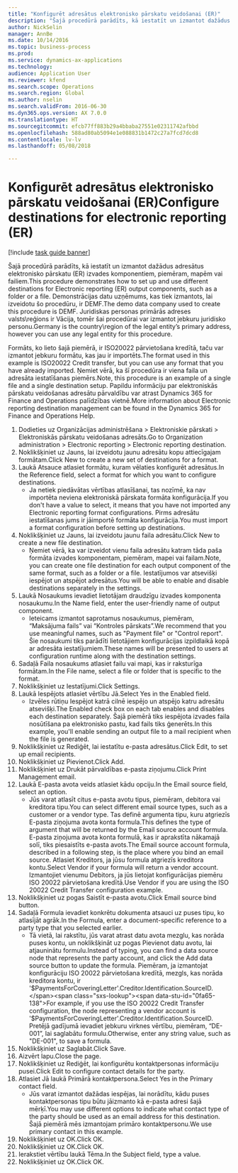 ```yaml
--- 
title: "Konfigurēt adresātus elektronisko pārskatu veidošanai (ER)"
description: "Šajā procedūrā parādīts, kā iestatīt un izmantot dažādus adresātus elektronisko pārskatu (ER) izvades komponentiem, piemēram, mapēm vai failiem."
author: NickSelin
manager: AnnBe
ms.date: 10/14/2016
ms.topic: business-process
ms.prod: 
ms.service: dynamics-ax-applications
ms.technology: 
audience: Application User
ms.reviewer: kfend
ms.search.scope: Operations
ms.search.region: Global
ms.author: nselin
ms.search.validFrom: 2016-06-30
ms.dyn365.ops.version: AX 7.0.0
ms.translationtype: HT
ms.sourcegitcommit: efcb77ff883b29a4bbaba27551e02311742afbbd
ms.openlocfilehash: 588ad80ab5094e1e088831b1472c27a7fcd7dcd8
ms.contentlocale: lv-lv
ms.lasthandoff: 05/08/2018

---
```

# <a name="configure-destinations-for-electronic-reporting-er"></a><span data-ttu-id="0fa65-103">Konfigurēt adresātus elektronisko pārskatu veidošanai (ER)</span><span class="sxs-lookup"><span data-stu-id="0fa65-103">Configure destinations for electronic reporting (ER)</span></span>

[!include [task guide banner](../../includes/task-guide-banner.md)]

<span data-ttu-id="0fa65-104">Šajā procedūrā parādīts, kā iestatīt un izmantot dažādus adresātus elektronisko pārskatu (ER) izvades komponentiem, piemēram, mapēm vai failiem.</span><span class="sxs-lookup"><span data-stu-id="0fa65-104">This procedure demonstrates how to set up and use different destinations for Electronic reporting (ER) output components, such as a folder or a file.</span></span> <span data-ttu-id="0fa65-105">Demonstrācijas datu uzņēmums, kas tiek izmantots, lai izveidotu šo procedūru, ir DEMF.</span><span class="sxs-lookup"><span data-stu-id="0fa65-105">The demo data company used to create this procedure is DEMF.</span></span> <span data-ttu-id="0fa65-106">Juridiskas personas primārās adreses valsts\reģions ir Vācija, tomēr šai procedūrai var izmantot jebkuru juridisko personu.</span><span class="sxs-lookup"><span data-stu-id="0fa65-106">Germany is the country\region of the legal entity’s primary address, however you can use any legal entity for this procedure.</span></span> 

<span data-ttu-id="0fa65-107">Formāts, ko lieto šajā piemērā, ir ISO20022 pārvietošana kredītā, taču var izmantot jebkuru formātu, kas jau ir importēts.</span><span class="sxs-lookup"><span data-stu-id="0fa65-107">The format used in this example is ISO20022 Credit transfer, but you can use any format that you have already imported.</span></span> <span data-ttu-id="0fa65-108">Ņemiet vērā, ka šī procedūra ir viena faila un adresāta iestatīšanas piemērs.</span><span class="sxs-lookup"><span data-stu-id="0fa65-108">Note, this procedure is an example of a single file and a single destination setup.</span></span> <span data-ttu-id="0fa65-109">Papildu informāciju par elektroniskās pārskatu veidošanas adresātu pārvaldību var atrast Dynamics 365 for Finance and Operations palīdzības vietnē.</span><span class="sxs-lookup"><span data-stu-id="0fa65-109">More information about Electronic reporting destination management can be found in the Dynamics 365 for Finance and Operations Help.</span></span>

1. <span data-ttu-id="0fa65-110">Dodieties uz Organizācijas administrēšana > Elektroniskie pārskati > Elektroniskās pārskatu veidošanas adresāts.</span><span class="sxs-lookup"><span data-stu-id="0fa65-110">Go to Organization administration > Electronic reporting > Electronic reporting destination.</span></span>
2. <span data-ttu-id="0fa65-111">Noklikšķiniet uz Jauns, lai izveidotu jaunu adresātu kopu attiecīgajam formātam.</span><span class="sxs-lookup"><span data-stu-id="0fa65-111">Click New to create a new set of destinations for a format.</span></span>
3. <span data-ttu-id="0fa65-112">Laukā Atsauce atlasiet formātu, kuram vēlaties konfigurēt adresātus.</span><span class="sxs-lookup"><span data-stu-id="0fa65-112">In the Reference field, select a format for which you want to configure destinations.</span></span>
    * <span data-ttu-id="0fa65-113">Ja netiek piedāvātas vērtības atlasīšanai, tas nozīmē, ka nav importēta neviena elektroniskā pārskata formāta konfigurācija.</span><span class="sxs-lookup"><span data-stu-id="0fa65-113">If you don't have a value to select, it means that you have not imported any Electronic reporting format configurations.</span></span> <span data-ttu-id="0fa65-114">Pirms adresātu iestatīšanas jums ir jāimportē formāta konfigurācija.</span><span class="sxs-lookup"><span data-stu-id="0fa65-114">You must import a format configuration before setting up destinations.</span></span>  
4. <span data-ttu-id="0fa65-115">Noklikšķiniet uz Jauns, lai izveidotu jaunu faila adresātu.</span><span class="sxs-lookup"><span data-stu-id="0fa65-115">Click New to create a new file destination.</span></span>
    * <span data-ttu-id="0fa65-116">Ņemiet vērā, ka var izveidot vienu faila adresātu katram tāda paša formāta izvades komponentam, piemēram, mapei vai failam.</span><span class="sxs-lookup"><span data-stu-id="0fa65-116">Note, you can create one file destination for each output component of the same format, such as a folder or a file.</span></span> <span data-ttu-id="0fa65-117">Iestatījumos var atsevišķi iespējot un atspējot adresātus.</span><span class="sxs-lookup"><span data-stu-id="0fa65-117">You will be able to enable and disable destinations separately in the settings.</span></span>  
5. <span data-ttu-id="0fa65-118">Laukā Nosaukums ievadiet lietotājam draudzīgu izvades komponenta nosaukumu.</span><span class="sxs-lookup"><span data-stu-id="0fa65-118">In the Name field, enter the user-friendly name of output component.</span></span>
    * <span data-ttu-id="0fa65-119">Ieteicams izmantot saprotamus nosaukumus, piemēram, “Maksājuma fails” vai “Kontroles pārskats”.</span><span class="sxs-lookup"><span data-stu-id="0fa65-119">We recommend that you use meaningful names, such as "Payment file" or "Control report".</span></span> <span data-ttu-id="0fa65-120">Šie nosaukumi tiks parādīti lietotājiem konfigurācijas izpildlaikā kopā ar adresāta iestatījumiem.</span><span class="sxs-lookup"><span data-stu-id="0fa65-120">These names will be presented to users at configuration runtime along with the destination settings.</span></span>  
6. <span data-ttu-id="0fa65-121">Sadaļā Faila nosaukums atlasiet failu vai mapi, kas ir raksturīga formātam.</span><span class="sxs-lookup"><span data-stu-id="0fa65-121">In the File name, select a file or folder that is specific to the format.</span></span>
7. <span data-ttu-id="0fa65-122">Noklikšķiniet uz Iestatījumi.</span><span class="sxs-lookup"><span data-stu-id="0fa65-122">Click Settings.</span></span>
8. <span data-ttu-id="0fa65-123">Laukā Iespējots atlasiet vērtību Jā.</span><span class="sxs-lookup"><span data-stu-id="0fa65-123">Select Yes in the Enabled field.</span></span>
    * <span data-ttu-id="0fa65-124">Izvēles rūtiņu Iespējot katrā cilnē iespējo un atspējo katru adresātu atsevišķi.</span><span class="sxs-lookup"><span data-stu-id="0fa65-124">The Enabled check box on each tab enables and disables each destination separately.</span></span> <span data-ttu-id="0fa65-125">Šajā piemērā tiks iespējota izvades faila nosūtīšana pa elektronisko pastu, kad fails tiks ģenerēts.</span><span class="sxs-lookup"><span data-stu-id="0fa65-125">In this example, you'll enable sending an output file to a mail recipient when the file is generated.</span></span>  
9. <span data-ttu-id="0fa65-126">Noklikšķiniet uz Rediģēt, lai iestatītu e-pasta adresātus.</span><span class="sxs-lookup"><span data-stu-id="0fa65-126">Click Edit, to set up email recipients.</span></span>
10. <span data-ttu-id="0fa65-127">Noklikšķiniet uz Pievienot.</span><span class="sxs-lookup"><span data-stu-id="0fa65-127">Click Add.</span></span>
11. <span data-ttu-id="0fa65-128">Noklikšķiniet uz Drukāt pārvaldības e-pasta ziņojumu.</span><span class="sxs-lookup"><span data-stu-id="0fa65-128">Click Print Management email.</span></span>
12. <span data-ttu-id="0fa65-129">Laukā E-pasta avota veids atlasiet kādu opciju.</span><span class="sxs-lookup"><span data-stu-id="0fa65-129">In the Email source  field, select an option.</span></span>
    * <span data-ttu-id="0fa65-130">Jūs varat atlasīt citus e-pasta avotu tipus, piemēram, debitora vai kreditora tipu.</span><span class="sxs-lookup"><span data-stu-id="0fa65-130">You can select different email source types, such as a customer or a vendor type.</span></span> <span data-ttu-id="0fa65-131">Tas definē argumenta tipu, kuru atgriezīs E-pasta ziņojuma avota konta formula.</span><span class="sxs-lookup"><span data-stu-id="0fa65-131">This defines the type of argument that will be returned by the Email source account formula.</span></span> <span data-ttu-id="0fa65-132">E-pasta ziņojuma avota konta formulā, kas ir aprakstīta nākamajā solī, tiks piesaistīts e-pasta avots.</span><span class="sxs-lookup"><span data-stu-id="0fa65-132">The Email source account formula, described in a following step, is the place where you bind an email source.</span></span> <span data-ttu-id="0fa65-133">Atlasiet Kreditors, ja jūsu formula atgriezīs kreditora kontu.</span><span class="sxs-lookup"><span data-stu-id="0fa65-133">Select Vendor if your formula will return a vendor account.</span></span> <span data-ttu-id="0fa65-134">Izmantojiet vienumu Debitors, ja jūs lietojat konfigurācijas piemēru ISO 20022 pārvietošana kredītā.</span><span class="sxs-lookup"><span data-stu-id="0fa65-134">Use Vendor if you are using the ISO 20022 Credit Transfer configuration example.</span></span>  
13. <span data-ttu-id="0fa65-135">Noklikšķiniet uz pogas Saistīt e-pasta avotu.</span><span class="sxs-lookup"><span data-stu-id="0fa65-135">Click Email source bind button.</span></span>
14. <span data-ttu-id="0fa65-136">Sadaļā Formula ievadiet konkrētu dokumenta atsauci uz puses tipu, ko atlasījāt agrāk.</span><span class="sxs-lookup"><span data-stu-id="0fa65-136">In the Formula, enter a document-specific reference to a party type that you selected earlier.</span></span>
    * <span data-ttu-id="0fa65-137">Tā vietā, lai rakstītu, jūs varat atrast datu avota mezglu, kas norāda puses kontu, un noklikšķināt uz pogas Pievienot datu avotu, lai atjauninātu formulu.</span><span class="sxs-lookup"><span data-stu-id="0fa65-137">Instead of typing, you can find a data source node that represents the party account, and click the Add data source button to update the formula.</span></span> <span data-ttu-id="0fa65-138">Piemēram, ja izmantojat konfigurāciju ISO 20022 pārvietošana kredītā, mezgls, kas norāda kreditora kontu, ir '$PaymentsForCoveringLetter'.Creditor.Identification.SourceID.</span><span class="sxs-lookup"><span data-stu-id="0fa65-138">For example, if you use the ISO 20022 Credit Transfer configuration, the node representing a vendor account is '$PaymentsForCoveringLetter'.Creditor.Identification.SourceID.</span></span> <span data-ttu-id="0fa65-139">Pretējā gadījumā ievadiet jebkuru virknes vērtību, piemēram, “DE-001”, lai saglabātu formulu.</span><span class="sxs-lookup"><span data-stu-id="0fa65-139">Otherwise, enter any string value, such as "DE-001", to save a formula.</span></span>  
15. <span data-ttu-id="0fa65-140">Noklikšķiniet uz Saglabāt.</span><span class="sxs-lookup"><span data-stu-id="0fa65-140">Click Save.</span></span>
16. <span data-ttu-id="0fa65-141">Aizvērt lapu.</span><span class="sxs-lookup"><span data-stu-id="0fa65-141">Close the page.</span></span>
17. <span data-ttu-id="0fa65-142">Noklikšķiniet uz Rediģēt, lai konfigurētu kontaktpersonas informāciju pusei.</span><span class="sxs-lookup"><span data-stu-id="0fa65-142">Click Edit to configure contact details for the party.</span></span>
18. <span data-ttu-id="0fa65-143">Atlasiet Jā laukā Primārā kontaktpersona.</span><span class="sxs-lookup"><span data-stu-id="0fa65-143">Select Yes in the Primary contact field.</span></span>
    * <span data-ttu-id="0fa65-144">Jūs varat izmantot dažādas iespējas, lai norādītu, kādu puses kontaktpersonas tipu būtu jāizmanto kā e-pasta adresi šajā mērķī.</span><span class="sxs-lookup"><span data-stu-id="0fa65-144">You may use different options to indicate what contact type of the party should be used as an email address for this destination.</span></span> <span data-ttu-id="0fa65-145">Šajā piemērā mēs izmantojam primāro kontaktpersonu.</span><span class="sxs-lookup"><span data-stu-id="0fa65-145">We use primary contact in this example.</span></span>  
19. <span data-ttu-id="0fa65-146">Noklikšķiniet uz OK.</span><span class="sxs-lookup"><span data-stu-id="0fa65-146">Click OK.</span></span>
20. <span data-ttu-id="0fa65-147">Noklikšķiniet uz OK.</span><span class="sxs-lookup"><span data-stu-id="0fa65-147">Click OK.</span></span>
21. <span data-ttu-id="0fa65-148">Ierakstiet vērtību laukā Tēma.</span><span class="sxs-lookup"><span data-stu-id="0fa65-148">In the Subject field, type a value.</span></span>
22. <span data-ttu-id="0fa65-149">Noklikšķiniet uz OK.</span><span class="sxs-lookup"><span data-stu-id="0fa65-149">Click OK.</span></span>


